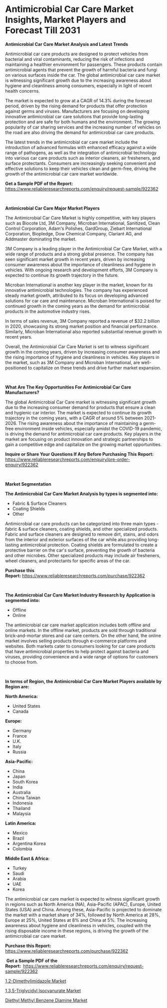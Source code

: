 <p><h1>Antimicrobial Car Care Market Insights, Market Players and Forecast Till 2031</h1></p><p><strong>Antimicrobial Car Care Market Analysis and Latest Trends</strong></p>
<p><p>Antimicrobial car care products are designed to protect vehicles from bacterial and viral contaminants, reducing the risk of infections and maintaining a healthier environment for passengers. These products contain antimicrobial agents that prevent the growth of harmful bacteria and fungi on various surfaces inside the car. The global antimicrobial car care market is witnessing significant growth due to the increasing awareness about hygiene and cleanliness among consumers, especially in light of recent health concerns.</p><p>The market is expected to grow at a CAGR of 14.3% during the forecast period, driven by the rising demand for products that offer protection against germs and viruses. Manufacturers are focusing on developing innovative antimicrobial car care solutions that provide long-lasting protection and are safe for both humans and the environment. The growing popularity of car sharing services and the increasing number of vehicles on the road are also driving the demand for antimicrobial car care products.</p><p>The latest trends in the antimicrobial car care market include the introduction of advanced formulas with enhanced efficacy against a wide range of pathogens, as well as the integration of antimicrobial technology into various car care products such as interior cleaners, air fresheners, and surface protectants. Consumers are increasingly seeking convenient and effective solutions to keep their vehicles clean and germ-free, driving the growth of the antimicrobial car care market worldwide.</p></p>
<p><strong>Get a Sample PDF of the Report:&nbsp;</strong> <a href="https://www.reliableresearchreports.com/enquiry/request-sample/922362">https://www.reliableresearchreports.com/enquiry/request-sample/922362</a></p>
<p>&nbsp;</p>
<p><strong>Antimicrobial Car Care Major Market Players</strong></p>
<p><p>The Antimicrobial Car Care Market is highly competitive, with key players such as Biocote Ltd, 3M Company, Microban International, Sanitized, Clean Control Corporation, Adam's Polishes, GardGroup, Ziebart International Corporation, Biopledge, Dow Chemical Company, Clariant AG, and Addmaster dominating the market.</p><p>3M Company is a leading player in the Antimicrobial Car Care Market, with a wide range of products and a strong global presence. The company has seen significant market growth in recent years, driven by increasing consumer awareness about the importance of cleanliness and hygiene in vehicles. With ongoing research and development efforts, 3M Company is expected to continue its growth trajectory in the future.</p><p>Microban International is another key player in the market, known for its innovative antimicrobial technologies. The company has experienced steady market growth, attributed to its focus on developing advanced solutions for car care and maintenance. Microban International is poised for continued growth in the coming years as the demand for antimicrobial products in the automotive industry rises.</p><p>In terms of sales revenue, 3M Company reported a revenue of $32.2 billion in 2020, showcasing its strong market position and financial performance. Similarly, Microban International also reported substantial revenue growth in recent years.</p><p>Overall, the Antimicrobial Car Care Market is set to witness significant growth in the coming years, driven by increasing consumer awareness and the rising importance of hygiene and cleanliness in vehicles. Key players in the market, such as 3M Company and Microban International, are well-positioned to capitalize on these trends and drive further market expansion.</p></p>
<p>&nbsp;</p>
<p><strong>What Are The Key Opportunities For Antimicrobial Car Care Manufacturers?</strong></p>
<p><p>The global Antimicrobial Car Care market is witnessing significant growth due to the increasing consumer demand for products that ensure a clean and hygienic car interior. The market is expected to continue its growth trajectory in the coming years, with a CAGR of around 5% between 2021-2026. The rising awareness about the importance of maintaining a germ-free environment inside vehicles, especially amidst the COVID-19 pandemic, is driving the demand for antimicrobial car care products. Key players in the market are focusing on product innovation and strategic partnerships to gain a competitive edge and capitalize on the growing market opportunities.</p></p>
<p><strong>Inquire or Share Your Questions If Any Before Purchasing This Report:</strong> <a href="https://www.reliableresearchreports.com/enquiry/pre-order-enquiry/922362">https://www.reliableresearchreports.com/enquiry/pre-order-enquiry/922362</a></p>
<p>&nbsp;</p>
<p><strong>Market Segmentation</strong></p>
<p><strong>The Antimicrobial Car Care Market Analysis by types is segmented into:</strong></p>
<p><ul><li>Fabric & Surface Cleaners</li><li>Coating Shields</li><li>Other</li></ul></p>
<p><p>Antimicrobial car care products can be categorized into three main types - fabric & surface cleaners, coating shields, and other specialized products. Fabric and surface cleaners are designed to remove dirt, stains, and odors from the interior and exterior surfaces of the car while also providing long-lasting antimicrobial protection. Coating shields are formulated to create a protective barrier on the car's surface, preventing the growth of bacteria and other microbes. Other specialized products may include air fresheners, wheel cleaners, and protectants for specific areas of the car.</p></p>
<p><strong>Purchase this Report:&nbsp;</strong><a href="https://www.reliableresearchreports.com/purchase/922362">https://www.reliableresearchreports.com/purchase/922362</a></p>
<p>&nbsp;</p>
<p><strong>The Antimicrobial Car Care Market Industry Research by Application is segmented into:</strong></p>
<p><ul><li>Offline</li><li>Online</li></ul></p>
<p><p>The antimicrobial car care market application includes both offline and online markets. In the offline market, products are sold through traditional brick-and-mortar stores and car care centers. On the other hand, the online market involves selling products through e-commerce platforms and websites. Both markets cater to consumers looking for car care products that have antimicrobial properties to help protect against bacteria and viruses, providing convenience and a wide range of options for customers to choose from.</p></p>
<p>&nbsp;</p>
<p><strong>In terms of Region, the Antimicrobial Car Care Market Players available by Region are:</strong></p>
<p>
    <p> <strong> North America: </strong>
        <ul>
            <li>United States</li>
            <li>Canada</li>
        </ul>
        </p> 
    <p> <strong> Europe: </strong>
        <ul>
            <li>Germany</li>
            <li>France</li>
            <li>U.K.</li>
            <li>Italy</li>
            <li>Russia</li>
        </ul>
        </p> 
    <p> <strong> Asia-Pacific: </strong>
        <ul>
            <li>China</li>
            <li>Japan</li>
            <li>South Korea</li>
            <li>India</li>
            <li>Australia</li>
            <li>China Taiwan</li>
            <li>Indonesia</li>
            <li>Thailand</li>
            <li>Malaysia</li>
        </ul>
        </p> 
    <p> <strong> Latin America: </strong>
        <ul>
            <li>Mexico</li>
            <li>Brazil</li>
            <li>Argentina Korea</li>
            <li>Colombia</li>
        </ul>
        </p> 
    <p> <strong> Middle East & Africa: </strong>
        <ul>
            <li>Turkey</li>
            <li>Saudi</li>
            <li>Arabia</li>
            <li>UAE</li>
            <li>Korea</li>
        </ul>
    </p>
    </p>
<p><p>The antimicrobial car care market is expected to witness significant growth in regions such as North America (NA), Asia-Pacific (APAC), Europe, United States (USA) and China. Among these, Asia-Pacific is projected to dominate the market with a market share of 34%, followed by North America at 28%, Europe at 25%, United States at 8% and China at 5%. The increasing awareness about hygiene and cleanliness in vehicles, coupled with the rising disposable income in these regions, is driving the growth of the antimicrobial car care market.</p></p>
<p><strong>Purchase this Report: </strong><a href="https://www.reliableresearchreports.com/purchase/922362">https://www.reliableresearchreports.com/purchase/922362</a></p>
<p>&nbsp;<strong>Get a Sample PDF of the Report:&nbsp;&nbsp;</strong><a href="https://www.reliableresearchreports.com/enquiry/request-sample/922362">https://www.reliableresearchreports.com/enquiry/request-sample/922362</a></p>
<p><strong></strong></p>
<p><p><a href="https://view.publitas.com/reportprime-1/12-dimethylimidazole-market-size-share-trends-analysis-report-by-material-by-type-by-end-user-by-region-and-segment-forecasts-2023-2030/">1,2-Dimethylimidazole Market</a></p><p><a href="https://view.publitas.com/reportprime-1/13-5-triglycidyl-isocyanurate-market-research-report-reveals-the-latest-trends-and-opportunities-of-this-market-for-period-from-2023-2030/">1,3,5-Triglycidyl Isocyanurate Market</a></p><p><a href="https://view.publitas.com/reportprime-1/diethyl-methyl-benzene-diamine-market-research-report-provides-critical-insights-that-can-help-shape-business-development-and-investment-strategies/">Diethyl Methyl Benzene Diamine Market</a></p></p>